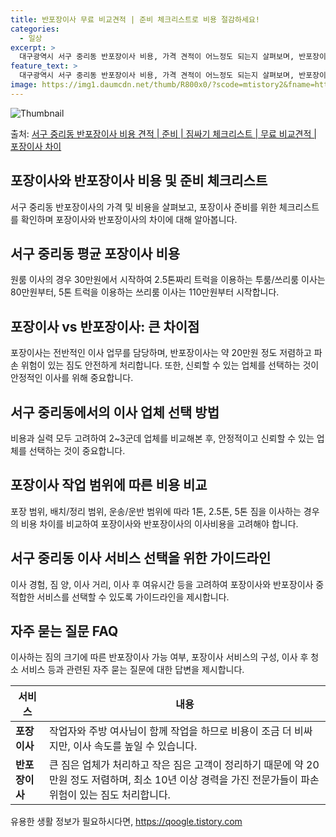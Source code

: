 ```yaml
---
title: 반포장이사 무료 비교견적 | 준비 체크리스트로 비용 절감하세요!
categories:
  - 일상
excerpt: >
  대구광역시 서구 중리동 반포장이사 비용, 가격 견적이 어느정도 되는지 살펴보며, 반포장이사를 준비함에 있어 짐싸기 준비 체크리스트가 무엇인지 보겠습니다. 마지막으로 포장이사와 차이점을 통해 무료 비교견적으로 어떤 것이 더 합리적인 선택인지 공유 드립니다.서구 중리동 포장이사 견적 샘플 보기 👈 클릭서구 중리동 포장이사 가격 살펴보기 👈 클릭서구 중리동 반포장이사 평균 이사 비용평수서구 중리동 평균 이사 비용원룸 이사9평 이하 (1톤)30만원~투룸/쓰리룸 이사16평 ~ 20평 (2.5톤)80만원~쓰리룸 이사21평 (5톤) ~110만원~우리집 무료 이사견적 받기 👈 클릭포장 vs 반포장: 큰 차이점 알아보기이사를 할 때 포장과 반포장의 가장 큰 차이점은 무엇일까요?포장이사는 1톤 50만원, 2.5톤 1..
feature_text: >
  대구광역시 서구 중리동 반포장이사 비용, 가격 견적이 어느정도 되는지 살펴보며, 반포장이사를 준비함에 있어 짐싸기 준비 체크리스트가 무엇인지 보겠습니다. 마지막으로 포장이사와 차이점을 통해 무료 비교견적으로 어떤 것이 더 합리적인 선택인지 공유 드립니다.서구 중리동 포장이사 견적 샘플 보기 👈 클릭서구 중리동 포장이사 가격 살펴보기 👈 클릭서구 중리동 반포장이사 평균 이사 비용평수서구 중리동 평균 이사 비용원룸 이사9평 이하 (1톤)30만원~투룸/쓰리룸 이사16평 ~ 20평 (2.5톤)80만원~쓰리룸 이사21평 (5톤) ~110만원~우리집 무료 이사견적 받기 👈 클릭포장 vs 반포장: 큰 차이점 알아보기이사를 할 때 포장과 반포장의 가장 큰 차이점은 무엇일까요?포장이사는 1톤 50만원, 2.5톤 1..
image: https://img1.daumcdn.net/thumb/R800x0/?scode=mtistory2&fname=https%3A%2F%2Fblog.kakaocdn.net%2Fdn%2FbPdExk%2FbtsHbSGGpN3%2FKnrMx6k0fiOkc50w6Pvfj1%2Fimg.webp
---
```


![Thumbnail](https://img1.daumcdn.net/thumb/R800x0/?scode=mtistory2&fname=https%3A%2F%2Fblog.kakaocdn.net%2Fdn%2FbPdExk%2FbtsHbSGGpN3%2FKnrMx6k0fiOkc50w6Pvfj1%2Fimg.webp)

<p>출처: <a href="https://qoogle.tistory.com/9627" rel="dofollow">서구 중리동 반포장이사 비용 견적 | 준비 | 짐싸기 체크리스트 | 무료 비교견적 | 포장이사 차이</a> </p>

## 포장이사와 반포장이사 비용 및 준비 체크리스트

서구 중리동 반포장이사의 가격 및 비용을 살펴보고, 포장이사 준비를 위한 체크리스트를 확인하며 포장이사와 반포장이사의 차이에 대해
알아봅니다.

## 서구 중리동 평균 포장이사 비용

원룸 이사의 경우 30만원에서 시작하여 2.5톤짜리 트럭을 이용하는 투룸/쓰리룸 이사는 80만원부터, 5톤 트럭을 이용하는 쓰리룸 이사는
110만원부터 시작합니다.

## 포장이사 vs 반포장이사: 큰 차이점

포장이사는 전반적인 이사 업무를 담당하며, 반포장이사는 약 20만원 정도 저렴하고 파손 위험이 있는 짐도 안전하게 처리합니다. 또한, 신뢰할
수 있는 업체를 선택하는 것이 안정적인 이사를 위해 중요합니다.

## 서구 중리동에서의 이사 업체 선택 방법

비용과 실력 모두 고려하여 2~3군데 업체를 비교해본 후, 안정적이고 신뢰할 수 있는 업체를 선택하는 것이 중요합니다.

## 포장이사 작업 범위에 따른 비용 비교

포장 범위, 배치/정리 범위, 운송/운반 범위에 따라 1톤, 2.5톤, 5톤 짐을 이사하는 경우의 비용 차이를 비교하여 포장이사와
반포장이사의 이사비용을 고려해야 합니다.

## 서구 중리동 이사 서비스 선택을 위한 가이드라인

이사 경험, 짐 양, 이사 거리, 이사 후 여유시간 등을 고려하여 포장이사와 반포장이사 중 적합한 서비스를 선택할 수 있도록 가이드라인을
제시합니다.

## 자주 묻는 질문 FAQ

이사하는 짐의 크기에 따른 반포장이사 가능 여부, 포장이사 서비스의 구성, 이사 후 청소 서비스 등과 관련된 자주 묻는 질문에 대한 답변을
제시합니다.

**서비스** | **내용**  
---|---  
**포장이사** | 작업자와 주방 여사님이 함께 작업을 하므로 비용이 조금 더 비싸지만, 이사 속도를 높일 수 있습니다.  
**반포장이사** | 큰 짐은 업체가 처리하고 작은 짐은 고객이 정리하기 때문에 약 20만원 정도 저렴하며, 최소 10년 이상 경력을 가진 전문가들이 파손 위험이 있는 짐도 처리합니다.

 

유용한 생활 정보가 필요하시다면, <a href="https://qoogle.tistory.com" rel="dofollow">https://qoogle.tistory.com</a>


